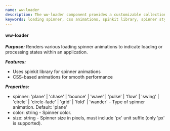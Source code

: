 ```yaml
---
name: ww-loader
description: The ww-loader component provides a customizable collection of CSS-animated loading spinner styles, allowing developers to indicate processing states with various animations, colors, and sizes using the spinkit library.
keywords: loading spinner, css animations, spinkit library, spinner styles, loading indicators, configurable component, application design, spinner types, color customization, size adjustment
---
```


#### ww-loader

***Purpose:*** Renders various loading spinner animations to indicate loading or processing states within an application.

***Features:***
- Uses spinkit library for spinner animations
- CSS-based animations for smooth performance

***Properties:***
- spinner: 'plane' | 'chase' | 'bounce' | 'wave' | 'pulse' | 'flow' | 'swing' | 'circle' | 'circle-fade' | 'grid' | 'fold' | 'wander' - Type of spinner animation. Default: 'plane'
- color: string - Spinner color.
- size: string - Spinner size in pixels, must include 'px' unit suffix (only 'px' is supported).
